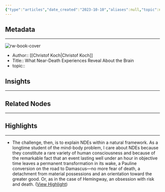 ```yaml
---
{"type":"articles","date_created":"2023-10-10","aliases":null,"topic":null,"url":"https://www.scientificamerican.com/article/what-near-death-experiences-reveal-about-the-brain/","layout":null,"banner":null,"dg-publish":true,"tags":null,"permalink":"/300-biblio/200-articles/what-near-death-experiences-reveal-about-the-brain/","dgPassFrontmatter":true,"created":"2023-10-20T12:44:22.000-05:00","updated":"2023-10-20T12:44:22.000-05:00"}
---
```


## Metadata
---
![rw-book-cover](https://static.scientificamerican.com/sciam/cache/file/87B40CEF-61FD-4351-85F7621BA6C17951.jpg)
- Author:: [[Christof Koch\|Christof Koch]]
- Title:: What Near-Death Experiences Reveal About the Brain
- topic::  



## Insights
---
## Related Nodes
---

## Highlights 
---
- The challenge, then, is to explain NDEs within a natural framework. As a longtime student of the mind-body problem, I care about NDEs because they constitute a rare variety of human consciousness and because of the remarkable fact that an event lasting well under an hour in objective time leaves a permanent transformation in its wake, a Pauline conversion on the road to Damascus—no more fear of death, a detachment from material possessions and an orientation toward the greater good. Or, as in the case of Hemingway, an obsession with risk and death. ([View Highlight](https://read.readwise.io/read/01hcbvq974htf9r8jm4ypjnzpg))
